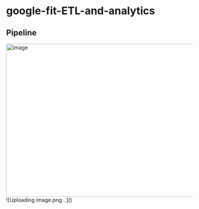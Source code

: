 # google-fit-ETL-and-analytics

## Pipeline
<img width="1646" height="415" alt="image" src="https://github.com/user-attachments/assets/e7c00de0-6d91-43a4-a8d4-5e2614f114b3" />
![Uploading image.png…]()



